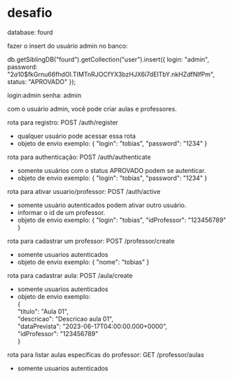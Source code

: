 # desafio

database: fourd <br />

fazer o insert do usuário admin no banco: <br />

db.getSiblingDB("fourd").getCollection("user").insert({
    login: "admin",
    password: "$2a$10$fkGrnu66fhdOl.TIMTnRJOCfYX3bzHJX6i7dEITbY.nkHZdfNlfPm",
    status: "APROVADO"
});

login:admin senha: admin

com o usuário admin, você pode criar aulas e professores.

rota para registro: POST /auth/register
 - qualquer usuário pode acessar essa rota
 - objeto de envio exemplo: { "login": "tobias", "password": "1234" }

rota para authenticação: POST /auth/authenticate
 - somente usuários com o status APROVADO podem se autenticar.
 - objeto de envio exemplo: { "login": "tobias", "password": "1234" }

rota para ativar usuario/professor: POST /auth/active
 - somente usuário autenticados podem ativar outro usuário.
 - informar o id de um professor.
 - objeto de envio exemplo: { "login": "tobias", "idProfessor": "123456789" }

rota para cadastrar um professor: POST /professor/create
  - somente usuarios autenticados
  - objeto de envio exemplo: { "nome": "tobias" }

rota para cadastrar aula: POST /aula/create
  - somente usuarios autenticados
  - objeto de envio exemplo: <br />
  {<br />
	  "titulo": "Aula 01",<br />
	  "descricao": "Descricao aula 01",<br />
	  "dataPrevista": "2023-06-17T04:00:00.000+0000",<br />
	  "idProfessor": "123456789"<br />
  }<br />
  
rota para listar aulas específicas do professor: GET /professor/aulas
  - somente usuarios autenticados
